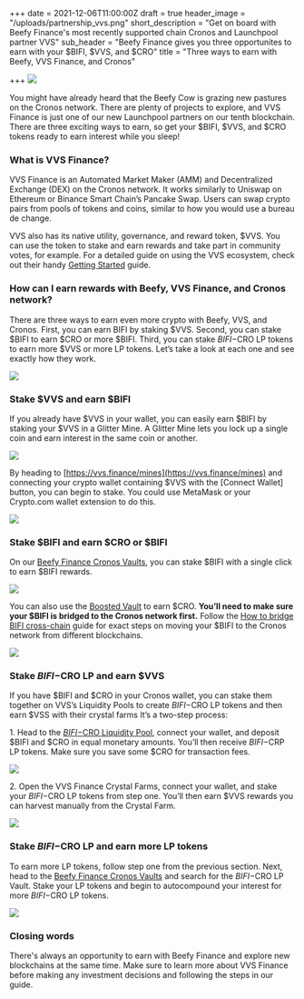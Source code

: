 +++
date = 2021-12-06T11:00:00Z
draft = true
header_image = "/uploads/partnership_vvs.png"
short_description = "Get on board with Beefy Finance's most recently supported chain Cronos and Launchpool partner VVS"
sub_header = "Beefy Finance gives you three opportunites to earn with your $BIFI, $VVS, and $CRO"
title = "Three ways to earn with Beefy, VVS Finance, and Cronos"

+++
![](/uploads/partnership_vvs.png)

You might have already heard that the Beefy Cow is grazing new pastures on the Cronos network. There are plenty of projects to explore, and VVS Finance is just one of our new Launchpool partners on our tenth blockchain. There are three exciting ways to earn, so get your $BIFI, $VVS, and $CRO tokens ready to earn interest while you sleep!

### What is VVS Finance?

VVS Finance is an Automated Market Maker (AMM) and Decentralized Exchange (DEX) on the Cronos network. It works similarly to Uniswap on Ethereum or Binance Smart Chain’s Pancake Swap. Users can swap crypto pairs from pools of tokens and coins, similar to how you would use a bureau de change.

VVS also has its native utility, governance, and reward token, $VVS. You can use the token to stake and earn rewards and take part in community votes, for example. For a detailed guide on using the VVS ecosystem, check out their handy [Getting Started](https://docs.vvs.finance/getting-started) guide.

### How can I earn rewards with Beefy, VVS Finance, and Cronos network?

There are three ways to earn even more crypto with Beefy, VVS, and Cronos. First, you can earn BIFI by staking $VVS. Second, you can stake $BIFI to earn $CRO or more $BIFI. Third, you can stake $BIFI-$CRO LP tokens to earn more $VVS or more LP tokens. Let’s take a look at each one and see exactly how they work.

![](/uploads/vvs_staking_guide.png)

### Stake $VVS and earn $BIFI

If you already have $VVS in your wallet, you can easily earn $BIFI by staking your $VVS in a Glitter Mine. A Glitter Mine lets you lock up a single coin and earn interest in the same coin or another.

![](/uploads/glitter_mines.png)

By heading to [https://vvs.finance/mines](https://vvs.finance/mines) and connecting your crypto wallet containing $VVS with the \[Connect Wallet\] button, you can begin to stake. You could use MetaMask or your Crypto.com wallet extension to do this.

![](/uploads/vvs1.png)

### Stake $BIFI and earn $CRO or $BIFI

On our [Beefy Finance Cronos Vaults](https://app.beefy.finance/#/cronos), you can stake $BIFI with a single click to earn $BIFI rewards.

![](/uploads/vvs2.png)

You can also use the [Boosted Vault](https://app.beefy.finance/#/cronos/stake) to earn $CRO. **You’ll need to make sure your $BIFI is bridged to the Cronos network first.** Follow the [How to bridge BIFI cross-chain](https://docs.beefy.finance/moo/faq/how-to-guides/how-to-bridge-bifi-cross-chain) guide for exact steps on moving your $BIFI to the Cronos network from different blockchains.

![](/uploads/vvs3.png)

### Stake $BIFI-$CRO LP and earn $VVS

If you have $BIFI and $CRO in your Cronos wallet, you can stake them together on VVS’s Liquidity Pools to create $BIFI-$CRO LP tokens and then earn $VSS with their crystal farms It’s a two-step process:

1\. Head to the [$BIFI-$CRO Liquidity Pool](https://vvs.finance/add/CRO/0xe6801928061CDbE32AC5AD0634427E140EFd05F9), connect your wallet, and deposit $BIFI and $CRO in equal monetary amounts. You’ll then receive $BIFI-$CRP LP tokens. Make sure you save some $CRO for transaction fees.

![](/uploads/vss4.png)

2\. Open the VVS Finance Crystal Farms, connect your wallet, and stake your $BIFI-$CRO LP tokens from step one. You’ll then earn $VVS rewards you can harvest manually from the Crystal Farm.

![](/uploads/vvw.png)

### Stake $BIFI-$CRO LP and earn more LP tokens

To earn more LP tokens, follow step one from the previous section. Next, head to the [Beefy Finance Cronos Vaults](https://app.beefy.finance/#/cronos) and search for the $BIFI-$CRO LP Vault. Stake your LP tokens and begin to autocompound your interest for more $BIFI-$CRO LP tokens.

![](/uploads/bifi-cro-1.png)

### Closing words

There's always an opportunity to earn with Beefy Finance and explore new blockchains at the same time. Make sure to learn more about VVS Finance before making any investment decisions and following the steps in our guide. 